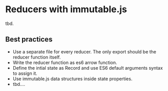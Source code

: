 # Reducers with immutable.js

tbd.

## Best practices

  * Use a separate file for every reducer. The only export should be the reducer function itself.
  * Write the reducer function as es6 arrow function.
  * Define the intial state as Record and use ES6 default arguments syntax to assign it.
  * Use immutable.js data structures inside state properties.
  * tbd....

  
